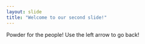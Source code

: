 ```yaml
---
layout: slide
title: "Welcome to our second slide!"
---
```

Powder for the people!
Use the left arrow to go back!
